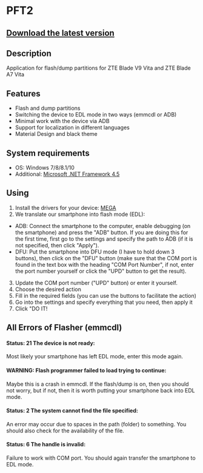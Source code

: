 # PFT2
## [Download the latest version](https://github.com/Zalexanninev15/PFT2/releases/tag/0.2)

## Description
Application for flash/dump partitions for ZTE Blade V9 Vita and ZTE Blade A7 Vita

## Features
* Flash and dump partitions
* Switching the device to EDL mode in two ways (emmcdl or ADB)
* Minimal work with the device via ADB
* Support for localization in different languages
* Material Design and black theme

## System requirements
* OS: Windows 7/8/8.1/10
* Additional: [Microsoft .NET Framework 4.5](https://www.microsoft.com/en-us/download/details.aspx?id=30653)

## Using
1. Install the drivers for your device: [MEGA](https://mega.nz/#!p9sgQYbB!kJbQnpaPH1LYC9GcP0Ffy1ypS5aDf6xyh-DA3A-8KG0)
2. We translate our smartphone into flash mode (EDL):
* ADB: Connect the smartphone to the computer, enable debugging (on the smartphone) and press the "ADB" button. If you are doing this for the first time, first go to the settings and specify the path to ADB (if it is not specified, then click "Apply").
* DFU: Put the smartphone into DFU mode (I have to hold down 3 buttons), then click on the "DFU" button (make sure that the COM port is found in the text box with the heading "COM Port Number", if not, enter the port number yourself or click the "UPD" button to get the result).
3. Update the COM port number ("UPD" button) or enter it yourself.
4. Choose the desired action
5. Fill in the required fields (you can use the buttons to facilitate the action)
6. Go into the settings and specify everything that you need, then apply it
7. Click "DO IT!

## All Errors of Flasher (emmcdl)
#### Status: 21 The device is not ready: 
Most likely your smartphone has left EDL mode, enter this mode again.
#### WARNING: Flash programmer failed to load trying to continue:
Maybe this is a crash in emmcdl. If the flash/dump is on, then you should not worry, but if not, then it is worth putting your smartphone back into EDL mode.
#### Status: 2 The system cannot find the file specified:
An error may occur due to spaces in the path (folder) to something. You should also check for the availability of the file.
#### Status: 6 The handle is invalid:
Failure to work with COM port. You should again transfer the smartphone to EDL mode.
